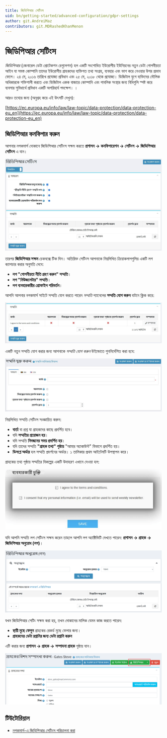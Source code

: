 ```yaml
---
title: জিডিপিআর সেটিংস
uid: bn/getting-started/advanced-configuration/gdpr-settings
author: git.AndreiMaz
contributors: git.MDRashedKhanMenon
---
```


# জিডিপিআর সেটিংস

*জিডিপিআর* (জেনারেল ডেটা প্রোটেকশন রেগুলেশন) হল একটি সংশোধিত ইউরোপীয় ইউনিয়নের নতুন ডেটা গোপনীয়তা আইন যা সমস্ত কোম্পানি তাদের ইউরোপীয় গ্রাহকদের ব্যক্তিগত তথ্য সংগ্রহ, ব্যবহার এবং ভাগ করে নেওয়ার উপর প্রভাব ফেলে। ২৪ মে, ২০১৬ তারিখে প্রযোজ্য প্রবিধান এবং ২৫ মে, ২০১৮ থেকে প্রযোজ্য। ডিজিটাল যুগে ব্যক্তিদের মৌলিক অধিকারকে শক্তিশালী করতে এবং ডিজিটাল একক বাজারে কোম্পানি এবং পাবলিক সংস্থার জন্য বিধিগুলি স্পষ্ট করে ব্যবসার সুবিধার্থে প্রবিধান একটি অপরিহার্য পদক্ষেপ। ।

আরও তথ্যের জন্য (অনুগ্রহ করে এই উৎসটি দেখুন):

[https://ec.europa.eu/info/law/law-topic/data-protection/data-protection-eu_en](https://ec.europa.eu/info/law/law-topic/data-protection/data-protection-eu_en)

## জিডিপিআর কনফিগার করুন

আপনার নপকমার্স দোকানে জিডিপিআর সেটিংস সক্ষম করতে **প্রশাসন → কনফিগারেশন → সেটিংস → জিডিপিআর সেটিংস** এ যান।

![কনফিগার](_static/gdpr-settings/configure.jpg)

তারপর **জিডিপিআর সক্ষম** চেকবক্সে টিক দিন। অতিরিক্ত সেটিংস আপনাকে নিম্নলিখিত ক্রিয়াকলাপগুলির একটি লগ ক্যাপচার করার অনুমতি দেবে:

* **লগ "গোপনীয়তা নীতি গ্রহণ করুন" সম্মতি**।
* **লগ "নিউজলেটার" সম্মতি**।
* **লগ ব্যবহারকারীর প্রোফাইল পরিবর্তন**।

আপনি আপনার নপকমার্স সাইটে সম্মতি যোগ করতে পারেন *সম্মতি* প্যানেলের **সম্মতি যোগ করুন** বাটনে ক্লিক করে:

![সম্মতি](_static/gdpr-settings/consents.jpg)

একটি নতুন সম্মতি যোগ করার জন্য আপনাকে *সম্মতি যোগ করুন* উইন্ডোতে পুননির্দেশিত করা হবে:

![সম্মতি যোগ করুন](_static/gdpr-settings/add-consent.jpg)

নিম্নলিখিত সম্মতি সেটিংস সংজ্ঞায়িত করুন:

* **বার্তা** বা প্রশ্ন যা গ্রাহকদের কাছে প্রদর্শিত হবে।
* যদি **সম্মতির প্রয়োজন হয়**।
* যদি সম্মতি **নিবন্ধনের সময় প্রদর্শিত হয়**।
* যদি তাদের সম্মতি **"গ্রাহক তথ্য" পৃষ্ঠায়** "আমার অ্যাকাউন্ট" বিভাগে প্রদর্শিত হয়।
* **ডিসপ্লে অর্ডার** হল সম্মতি প্রদর্শনের অর্ডার। ১ তালিকার প্রথম আইটেমটি উপস্থাপন করে।

গ্রাহকের তথ্য পৃষ্ঠায় সম্মতির বিকল্পের একটি উদাহরণ এখানে দেওয়া হল:

![চুক্তি](_static/gdpr-settings/agreement.png)

যদি আপনি সম্মতি লগ সেটিংস সক্ষম করেন তাহলে আপনি লগ অ্যাক্টিভিটি দেখতে পারেন: **প্রশাসন → গ্রাহক → জিডিপিআর অনুরোধ (লগ)**।

![লগ](_static/gdpr-settings/log.png)

যখন জিডিপিআর সেটিং সক্ষম করা হয়, তখন দোকানের মালিক যেমন কাজ করতে পারেন:

* **স্থায়ী মুছে ফেলুন** গ্রাহকের রেকর্ড মুছে ফেলার জন্য।
* **গ্রাহকদের ডেটা রপ্তানির জন্য ডেটা রপ্তানি করুন**

এটি করার জন্য **প্রশাসন → গ্রাহক → সম্পাদনা গ্রাহক** পৃষ্ঠায় যান।

![বিস্তারিত কাস্টমার](_static/gdpr-settings/customerdetails.png)

## টিউটোরিয়াল

* [নপকমার্স-এ জিডিপিআর সেটিংস পরিচালনা করা](https://www.youtube.com/watch?v=6bLc_TDqD18&feature=youtu.be)
